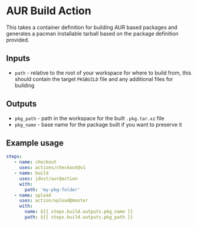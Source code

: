 # AUR Build Action

This takes a container definition for building AUR based packages and
generates a pacman installable tarball based on the package definition
provided.

## Inputs

* `path` - relative to the root of your workspace for where to build from,
  this should contain the target `PKGBUILD` file and any additional files
  for building

## Outputs

* `pkg_path` - path in the workspace for the built `.pkg.tar.xz` file
* `pkg_name` - base name for the package built if you want to preserve it

## Example usage

```yaml
steps:
   - name: checkout
     uses: actions/checkout@v1
   - name: build
     uses: jdost/aur@action
     with:
       path: 'my-pkg-folder'
   - name: upload
     uses: action/upload@master
     with:
       name: ${{ steps.build.outputs.pkg_name }}
       path: ${{ steps.build.outputs.pkg_path }}
```
